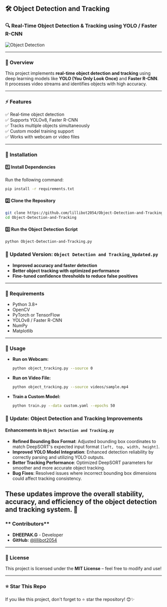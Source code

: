 
## **🛠 Object Detection and Tracking**
### **🔍 Real-Time Object Detection & Tracking using YOLO / Faster R-CNN**

![Object Detection](https://miro.medium.com/max/1400/1*VzVVZKkevcvUNX70C0YB2g.gif)  

---

### **📖 Overview**
This project implements **real-time object detection and tracking** using deep learning models like **YOLO (You Only Look Once)** and **Faster R-CNN**. It processes video streams and identifies objects with high accuracy.  

---

### **⚡ Features**
✅ Real-time object detection  
✅ Supports YOLOv8, Faster R-CNN  
✅ Tracks multiple objects simultaneously  
✅ Custom model training support  
✅ Works with webcam or video files  

---

### **🔧 Installation**
#### **1️⃣ Install Dependencies**
Run the following command:  
```bash
pip install -r requirements.txt
```

#### **2️⃣ Clone the Repository**
```bash
git clone https://github.com/lillibot2054/Object-Detection-and-Tracking.git
cd Object-Detection-and-Tracking
```

#### **3️⃣ Run the Object Detection Script**
```bash
python Object-Detection-and-Tracking.py
```
### 🔹 Updated Version: `Object Detection and Tracking_Updated.py`  
- **Improved accuracy and faster detection**  
- **Better object tracking with optimized performance**  
- **Fine-tuned confidence thresholds to reduce false positives**  

---

### **📌 Requirements**
- Python 3.8+
- OpenCV
- PyTorch or TensorFlow
- YOLOv8 / Faster R-CNN
- NumPy
- Matplotlib

---

### **🎯 Usage**
- **Run on Webcam:**  
  ```bash
  python object_tracking.py --source 0
  ```
- **Run on Video File:**  
  ```bash
  python object_tracking.py --source videos/sample.mp4
  ```
- **Train a Custom Model:**  
  ```bash
  python train.py --data custom.yaml --epochs 50
  ```
### 🔄 **Update: Object Detection and Tracking Improvements**  

#### **Enhancements in `Object Detection and Tracking.py`**  
- **Refined Bounding Box Format**: Adjusted bounding box coordinates to match DeepSORT's expected input format `[left, top, width, height]`.  
- **Improved YOLO Model Integration**: Enhanced detection reliability by correctly parsing and utilizing YOLO outputs.  
- **Better Tracking Performance**: Optimized DeepSORT parameters for smoother and more accurate object tracking.  
- **Bug Fixes**: Resolved issues where incorrect bounding box dimensions could affect tracking consistency.  

These updates improve the overall stability, accuracy, and efficiency of the object detection and tracking system. 🚀
---

### ** Contributors**
- **DHEEPAK.G** - Developer  
- **GitHub:** [@lillibot2054](https://github.com/lillibot2054)  

---

### **📜 License**
This project is licensed under the **MIT License** – feel free to modify and use!  

---

### **⭐ Star This Repo**
If you like this project, don't forget to ⭐ star the repository! 😊✨  
